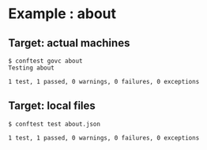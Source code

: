 # Example : about

## Target: actual machines

```
$ conftest govc about
Testing about

1 test, 1 passed, 0 warnings, 0 failures, 0 exceptions
```

## Target: local files

```
$ conftest test about.json

1 test, 1 passed, 0 warnings, 0 failures, 0 exceptions
```
